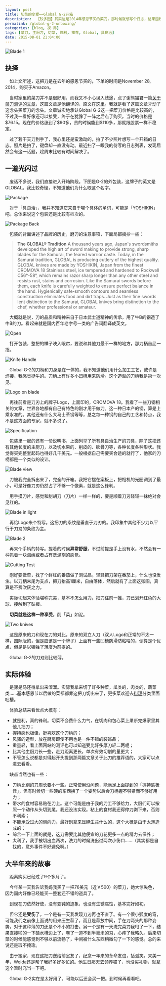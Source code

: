 ```yaml
---
layout: post
title: 切菜的享受——Global G-2开箱
description:  【较多图】其实这是2014年感恩节买的菜刀，那时候就想写个日志，结果囤积到了现在。不过好像也不算晚，刀的品质Hold得住。
permalink: /global-g-2-unboxing/
categories: [blog, 视·界]
tags: [菜刀, 主厨刀, 切菜, 锋利, 推荐, Global, 具良治]
date: 2015-08-01 21:04:00
--- 
```


![Blade 1](http://lanternd.qiniudn.com/Pic4Post/global-g-2/IMG_6312.jpg "刀刃")

## 抉择

　如上文所述，这把刀是在去年的感恩节买的，下单的时间是November 28, 2014，购买于Amazon。

　当时家里的菜刀并不是很好用，而我又不小心误入歧途，点了谢熊猫君一篇[关于菜刀测评的文章](http://zhuanlan.zhihu.com/xiepanda/19629951)，这篇文章是他翻译的，原文在[这里](http://www.cookingforengineers.com/article/129/Chefs-Knives-Rated)。我就是看了这篇文章才动了这念头买菜刀的念头。文章诚实地承认Global G-2这一把菜刀价格是比较高的，不过我一看好像还可以接受，终于在犹豫了一阵之后点了购买。当时的价格是\$76.15。现在的价格涨到了\$90多，贵的时候能到\$110多，那就跟股票一样不稳定。

　过了若干天刀到手了，我心里还是蛮激动的，拍了不少照片想写一个开箱的日志。照片是拍了，键盘却一直没有动。最近扫了一眼我的待写的日志列表，发现居然会有这一话题，趁周末比较有时间解决了。

## 一道光闪过

　废话不多说，我们直接进入开箱阶段。下图是G-2的外包装，这牌子的英文是GLOBAL。我比较奇怪，不知道他们为什么取这个名字。

![Package](http://lanternd.qiniudn.com/Pic4Post/global-g-2/IMG_6274.jpg "外包装")

　对于「具良治」，我并不知道它来自于哪个具体的单词，可能是「YOSHIKIN」吧。总体来说这个包装还是比较有档次的。


![Package Back](http://lanternd.qiniudn.com/Pic4Post/global-g-2/IMG_6276.jpg "包装背面")

　包装的背面讲述了品牌的历史，磨刀的注意事项，下面局部摘抄一些：

> **The GLOBAL® Tradition**
> A thousand years ago, Japan's swordsmiths developed the high art of sword making to provide strong, sharp blades for the Samurai, the feared warrior caste.
> Today, in the Samurai tradition, GLOBAL is producing cutlery of the highest quality.
> GLOBAL knives are made by YOSHIKIN, Japan from the finest CROMOVA 18 Stainless steel, ice tempered and hardened to Rockwell C56°-58°, which remains razor sharp longer than any other steel and resists rust, stains and corrosion.
> Like the Samurai swords before them, each knife is carefully weighted to ensure perfect balance in the hand.
> Hygienically safe-smooth contours and seamless construction eliminates food and dirt traps.
> Just as their fine swords lent distinction to the Samurai, GLOBAL knives bring distinction to the chef, whether professional or amateur.

　大概就是说，刀的品质和精神来自于日本武士道精神的传承，用了牛B的钢造了牛B的刀。看起来就是国内百年老字号一类的广告词翻译成英文。

![Open](http://lanternd.qiniudn.com/Pic4Post/global-g-2/IMG_6279.jpg "开封")

　打开包装，整把的样子映入眼帘，要说和其他刀最不一样的地方，那刀柄首屈一指。

![Knife Handle](http://lanternd.qiniudn.com/Pic4Post/global-g-2/IMG_6282.jpg "刀柄")

　Global G-2的刀柄和刀身是在一体的，我不知道他们用什么加工工艺，或许是焊接，我感觉挺牛的。刀柄上有许多小凹槽用来防滑。这个造型的刀柄我是第一次见。

![Logo on blade](http://lanternd.qiniudn.com/Pic4Post/global-g-2/IMG_6288.jpg "刀面Logo")

　再往前看是刀刃上的牌子Logo，上面印的，CROMOVA 18。我看了一些刀钢相关的文章，世界各地都有自己有特色的刚才用于做刀。这一种日本产的钢，算是上乘水准的。其他还有什么大马士革钢等等，总之每一种钢的自己的工艺和特点，我不是这方面的专家，就不多说了。

![Specification](http://lanternd.qiniudn.com/Pic4Post/global-g-2/IMG_6290.jpg "Global刀具一览")

　包装里一起的还有一份说明书，上面列举了所有具良治生产的刀具，除了这把还有其他长度的主厨刀，以及切水果的、削皮的、砍骨刀等，各种长度各种形状。我觉得买完整套起码也得好几千美元。一般根据自己需要买合适的就行了，他家的刀柄都是一个类似的设计。

![Blade view](http://lanternd.qiniudn.com/Pic4Post/global-g-2/IMG_6304.jpg "刀刃后视图")

　刀被我完全拆出来了，完全的开箱。我把它摆在案板上，把相机的光圈调到了最小，可是好像刀刃仍然占了不够一个像素，就是这么锋利。

　用手摸刀片，感觉和刮胡刀（刀片）一样一样的，要是顺着刀刃轻轻一抹绝对会见红的。

![Blade in light](http://lanternd.qiniudn.com/Pic4Post/global-g-2/IMG_6308.jpg "光下的刀刃")

　再给Logo来个特写。这把刀的条纹是垂直于刀刃的。我印象中其他不少刀以平行于刀刃的条纹为主。

![Blade 2](http://lanternd.qiniudn.com/Pic4Post/global-g-2/IMG_6314.jpg "刀柄")

　再来个手柄的特写。握着的时候**异常舒服**，不过前提是手上没有水，不然会有一种抓着一块海绵或者占有洗涤剂的感觉。

![Cutting Test](http://lanternd.qiniudn.com/Pic4Post/global-g-2/IMG_6322.jpg "下刀测试")

　刚好要做菜，找了个鲜红的番茄做了测试品。轻轻把刀架在番茄上，什么也没发生。以刀柄末尾为支点，把刀抬高1厘米，自由落体，然后就有了上面这张图，真算是不费吹灰之力。

　实际切起来体验堪称完美，基本不怎么用力，把刀往前一推，刀已划开红色的大球，接触到了砧板。

　**切菜就是这样一种享受**，削「菜」如泥。

![Two knives](http://lanternd.qiniudn.com/Pic4Post/global-g-2/IMG_6327.jpg "双立人 &  具良治")

　这是原来的刀和现在刀的对比。原来的双立人刀（双人Logo和正常的不太一样，国际版的，但是应该是一个牌子）上面有一些凹槽防滑防粘啥的，倒算是个优点，但是是以牺牲了薄度为前提的。

　Global G-2的刀刃则比较薄。

## 实际体验

　是骡是马还得拿出来溜溜。实际我拿来切了好多种菜，瓜类的，肉类的，蔬菜类……基本感恩节以后做的菜都都靠这把刀切出来了，更多菜欢迎去[料理](/cuisine)分类里面吐槽。

　体验总结来看优点大概有：

- 就是利，真的锋利。切菜不会费什么力气，在切肉和包心菜上果断完爆家里其他几把刀；
- 握持感也极佳，挺喜欢这个刀柄的；
- 风骚的造型，放在厨房即使不用也是一件不错的装饰品；
- 重量轻，看上面网站的测评也可以知道要比好多厚刀轻二两呢；
- 比其他主厨刀长一些，走刀距离更长，单次有效切削的量更大；
- 不管怎么说都是对得起开头提到那两篇文章关于此刀的推荐语的，大家可以点进去看看。

　缺点当然也有一些：

- 刀柄比别的刀周长要小一些。正常使用没问题，能满足上面提到的「握持感极佳」，但有时候切一些硬的东西换了一个姿势以后会刀柄握不够紧而不够好用力；
- 带水的食材容易贴在刀上。这个可能是由于我的刀工不够给力，大厨们可以按照一个动作从头切到尾，我还没法实现。粘上的食材我还得停刀剥下来，否则不利索；
- 不能承受过大的侧向力，最好别拿来压碎生蒜什么的，这个大概是由于太薄造成的；
- 综合一下上面的就是，这刀需要比其他便宜的刀花更多一点的精力去保养；
- 太利了，我手被切出血两次，洗刀的时候洗出过两次小伤口……（其实都是自找的，意外事件不好避免啊。）

## 大半年来的故事

　距离购买已经过了9个多月了。

　今年某一天我告诉我妈我买了一把76美元（近￥500）的菜刀，她大惊失色，因为国内好像已经能买一整套还不错的道具了。

　到现在刀依然好使，没有变钝的迹象，也没有生锈腐蚀，基本完好如初。

　但它还是**受伤**了。一个是有一天我发现刀刃再也不直了。有一个很小弧度的弯，可能我们之前像上面说的用来压生蒜了，而且是蒜放中间，手在刀两头的那种姿势，对于这种薄的刀还是个不小的打击。另一个是有一天洗完菜刀我甩了一下，结果直接啪的一下磕水槽边上了，卷了一道不到半毫米的刃，心疼了我略久。后来切菜的时候能感觉到不够以前流畅了，中间被什么东西稍微勾了一下的感觉。总的来说还是瑕不掩瑜。

　由于搬家，现在这把刀送给前室友了，纪念一年来的革命友谊，括弧笑。来美一年，Weida还是帮了我好多好多忙的。他生日那天去领养猫了，也没买礼物，就拿这个暂时充当一下吧。

　Global G-2实在是太好用了，可能以后还会买一把。到时候再看看吧。
